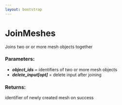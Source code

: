 ```yaml
---
layout: bootstrap
---
```


# JoinMeshes

Joins two or or more mesh objects together
        

### Parameters:

- ***object_ids*** = identifiers of two or more mesh objects
- ***delete_input[opt]*** = delete input after joining
        

### Returns:


identifier of newly created mesh on success
        
